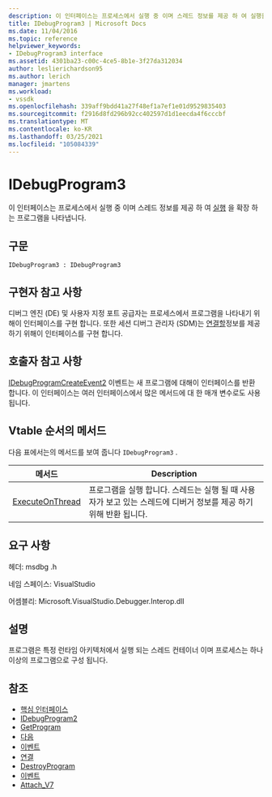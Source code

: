 ```yaml
---
description: 이 인터페이스는 프로세스에서 실행 중 이며 스레드 정보를 제공 하 여 실행을 확장 하는 프로그램을 나타냅니다.
title: IDebugProgram3 | Microsoft Docs
ms.date: 11/04/2016
ms.topic: reference
helpviewer_keywords:
- IDebugProgram3 interface
ms.assetid: 4301ba23-c00c-4ce5-8b1e-3f27da312034
author: leslierichardson95
ms.author: lerich
manager: jmartens
ms.workload:
- vssdk
ms.openlocfilehash: 339aff9bdd41a27f48ef1a7ef1e01d9529835403
ms.sourcegitcommit: f2916d8fd296b92cc402597d1d1eecda4f6cccbf
ms.translationtype: MT
ms.contentlocale: ko-KR
ms.lasthandoff: 03/25/2021
ms.locfileid: "105084339"
---
```

# <a name="idebugprogram3"></a>IDebugProgram3
이 인터페이스는 프로세스에서 실행 중 이며 스레드 정보를 제공 하 여 [실행](../../../extensibility/debugger/reference/idebugprogram2-execute.md) 을 확장 하는 프로그램을 나타냅니다.

## <a name="syntax"></a>구문

```
IDebugProgram3 : IDebugProgram3
```

## <a name="notes-for-implementers"></a>구현자 참고 사항
 디버그 엔진 (DE) 및 사용자 지정 포트 공급자는 프로세스에서 프로그램을 나타내기 위해이 인터페이스를 구현 합니다. 또한 세션 디버그 관리자 (SDM)는 [연결할](../../../extensibility/debugger/reference/idebugprogram2-attach.md)정보를 제공 하기 위해이 인터페이스를 구현 합니다.

## <a name="notes-for-callers"></a>호출자 참고 사항
 [IDebugProgramCreateEvent2](../../../extensibility/debugger/reference/idebugprogramcreateevent2.md) 이벤트는 새 프로그램에 대해이 인터페이스를 반환 합니다. 이 인터페이스는 여러 인터페이스에서 많은 메서드에 대 한 매개 변수로도 사용 됩니다.

## <a name="methods-in-vtable-order"></a>Vtable 순서의 메서드
 다음 표에서는의 메서드를 보여 줍니다 `IDebugProgram3` .

|메서드|Description|
|------------|-----------------|
|[ExecuteOnThread](../../../extensibility/debugger/reference/idebugprogram3-executeonthread.md)|프로그램을 실행 합니다. 스레드는 실행 될 때 사용자가 보고 있는 스레드에 디버거 정보를 제공 하기 위해 반환 됩니다.|

## <a name="requirements"></a>요구 사항
 헤더: msdbg .h

 네임 스페이스: VisualStudio

 어셈블리: Microsoft.VisualStudio.Debugger.Interop.dll

## <a name="remarks"></a>설명
 프로그램은 특정 런타임 아키텍처에서 실행 되는 스레드 컨테이너 이며 프로세스는 하나 이상의 프로그램으로 구성 됩니다.

## <a name="see-also"></a>참조
- [핵심 인터페이스](../../../extensibility/debugger/reference/core-interfaces.md)
- [IDebugProgram2](../../../extensibility/debugger/reference/idebugprogram2.md)
- [GetProgram](../../../extensibility/debugger/reference/idebugthread2-getprogram.md)
- [다음](../../../extensibility/debugger/reference/ienumdebugprograms2-next.md)
- [이벤트](../../../extensibility/debugger/reference/idebugportevents2-event.md)
- [연결](../../../extensibility/debugger/reference/idebugengine2-attach.md)
- [DestroyProgram](../../../extensibility/debugger/reference/idebugengine2-destroyprogram.md)
- [이벤트](../../../extensibility/debugger/reference/idebugeventcallback2-event.md)
- [Attach_V7](../../../extensibility/debugger/reference/idebugprogramnode2-attach-v7.md)
